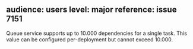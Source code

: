 audience: users
level: major
reference: issue 7151
---

Queue service supports up to 10.000 dependencies for a single task. This value can be configured per-deployment but cannot exceed 10.000.
